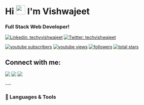 <h1>Hi <img src="https://raw.githubusercontent.com/MartinHeinz/MartinHeinz/master/wave.gif" width="30px"> I'm Vishwajeet</h1>
<h3>Full Stack Web Developer!</h3>
   
[![Linkedin: techyvishwajeet](https://img.shields.io/badge/-techyvishwajeet-blue?style=flat-square&logo=Linkedin&logoColor=white&link=https://www.linkedin.com/in/techyvishwajeet/)](https://www.linkedin.com/in/techyvishwajeet/)
[![Twitter: techvishwajeet](https://img.shields.io/twitter/follow/techvishwajeet?style=social)](https://twitter.com/techvishwajeet)
   
<p align="left">
   
 <a href="https://www.youtube.com/c/techyvishwajeet?sub_confirmation=1">
 <img alt="youtube subscribers" title="Subscribe to my YouTube channel" src="https://custom-icon-badges.demolab.com/youtube/channel/subscribers/UC2BAnTv6vw-epxmQhHI0PqA?color=%23E05D44&label=SUBSCRIBE&logo=video&logoColor=white&style=for-the-badge&labelColor=CE4630"/></a> 
  
 <a href="https://www.youtube.com/c/techyvishwajeet">
 <img alt="youtube views" title="YouTube views" src="https://custom-icon-badges.demolab.com/youtube/channel/views/UC2BAnTv6vw-epxmQhHI0PqA?color=%23E1AD0E&logo=eye&logoColor=white&style=for-the-badge&labelColor=C79600"/></a> 
   
 <a href="https://github.com/vishwajeet112?tab=followers">
 <img alt="followers" title="Follow me on Github" src="https://custom-icon-badges.demolab.com/github/followers/vishwajeet112?color=236ad3&labelColor=1155ba&style=for-the-badge&logo=person-add&label=Follow&logoColor=white"/></a>
 
 <a href="https://github.com/vishwajeet112?tab=repositories&sort=stargazers">
 <img alt="total stars" title="Total stars on GitHub" src="https://custom-icon-badges.demolab.com/github/stars/vishwajeet112?color=55960c&style=for-the-badge&labelColor=488207&logo=star"/></a>

</p>

## Connect with me:
<p align="left">

<a href = "https://linkedin.com/in/techyvishwajeet/"><img src="https://img.icons8.com/fluent/48/000000/linkedin.png"/></a>
<a href = "https://twitter.com/techvishwajeet"><img src="https://img.icons8.com/fluent/48/000000/twitter.png"/></a>
<a href = "https://youtube.com/@techyvishwajeet"><img src="https://img.icons8.com/color/48/000000/youtube-play.png"/></a>

</p>
---

### 🧰 Languages & Tools

